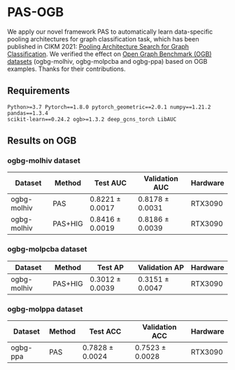 # PAS-OGB
We apply our novel framework PAS to automatically learn data-specific pooling architectures for graph classification task, which has been published in CIKM 2021: [Pooling Architecture Search for Graph Classification](https://arxiv.org/pdf/2108.10587.pdf).
We verified the effect on [Open Graph Benchmark (OGB) datasets](https://ogb.stanford.edu/docs/leader_graphprop/) (ogbg-molhiv, ogbg-molpcba and ogbg-ppa) based on OGB examples. Thanks for their contributions.

## Requirements
```
Python>=3.7 Pytorch==1.8.0 pytorch_geometric==2.0.1 numpy==1.21.2 pandas==1.3.4 
scikit-learn==0.24.2 ogb>=1.3.2 deep_gcns_torch LibAUC 
```

## Results on OGB
### ogbg-molhiv dataset

|  Dataset   | Method  | Test AUC   | Validation AUC  |Hardware  |
|  ----  | ----  | ----  | ----  |----  |
| ogbg-molhiv  | PAS | 0.8221 ± 0.0017  | 0.8178 ± 0.0031 | RTX3090 |
| ogbg-molhiv  | PAS+HIG | 0.8416 ± 0.0019  | 0.8186 ± 0.0039 |RTX3090 |

### ogbg-molpcba dataset

|  Dataset   | Method  | Test AP   | Validation AP  |Hardware  |
|  ----  | ----  | ----  | ----  |----  |
| ogbg-molhiv  | PAS+HIG | 0.3012 ± 0.0039  | 0.3151 ± 0.0047 | RTX3090 |

### ogbg-molppa dataset


|  Dataset   | Method  | Test ACC   | Validation ACC  |Hardware  |
|  ----  | ----  | ----  | ----  |----  |
| ogbg-ppa  | PAS | 0.7828 ± 0.0024  | 0.7523 ± 0.0028 | RTX3090 |
